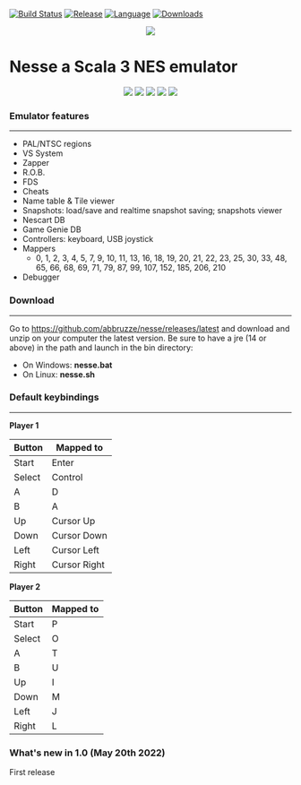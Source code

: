 [![Build Status](https://app.travis-ci.com/abbruzze/nesse.svg?branch=main)](https://app.travis-ci.com/abbruzze/nesse)
[![Release](https://img.shields.io/github/v/release/abbruzze/nesse)](https://github.com/abbruzze/nesse/releases)
[![Language](https://img.shields.io/github/languages/top/abbruzze/nesse)]()
[![Downloads](https://img.shields.io/github/downloads/abbruzze/nesse/total)](https://github.com/abbruzze/nesse/releases/latest)

<p align="center">
  <img src="https://github.com/abbruzze/nesse/blob/main/images/logo.png">
</p>

Nesse a Scala 3 NES emulator
====
<p align="center">
  <img src="https://github.com/abbruzze/nesse/blob/main/images/supermario.png">
  <img src="https://github.com/abbruzze/nesse/blob/main/images/castelvania_III.png">
  <img src="https://github.com/abbruzze/nesse/blob/main/images/arkanoid.png">
  <img src="https://github.com/abbruzze/nesse/blob/main/images/duckhuntvs.png">
  <img src="https://github.com/abbruzze/nesse/blob/main/images/zelda.png">
</p>

### Emulator features
-----------
- PAL/NTSC regions
- VS System
- Zapper
- R.O.B.
- FDS
- Cheats
- Name table & Tile viewer
- Snapshots: load/save and realtime snapshot saving; snapshots viewer
- Nescart DB
- Game Genie DB
- Controllers: keyboard, USB joystick
- Mappers
  - 0, 1, 2, 3, 4, 5, 7, 9, 10, 11, 13, 16, 18, 19, 20, 21, 22, 23, 25, 30, 33, 48, 65, 66, 68, 69, 71, 79, 87, 99, 107, 152, 185, 206, 210
- Debugger

### Download
-----------
Go to https://github.com/abbruzze/nesse/releases/latest and download and unzip on your computer the latest version.
Be sure to have a jre (14 or above) in the path and launch in the bin directory:
- On Windows: **nesse.bat**
- On Linux: **nesse.sh**

### Default keybindings
-----------

**Player 1**

 Button        | Mapped to
 --------------|-------------
 Start         | Enter
 Select        | Control
 A             | D
 B             | A
 Up            | Cursor Up
 Down          | Cursor Down
 Left          | Cursor Left
 Right         | Cursor Right


**Player 2**

 Button        | Mapped to
 --------------|-------------
 Start         | P
 Select        | O
 A             | T
 B             | U
 Up            | I
 Down          | M
 Left          | J
 Right         | L

### What's new in 1.0 (May 20th 2022)
First release
